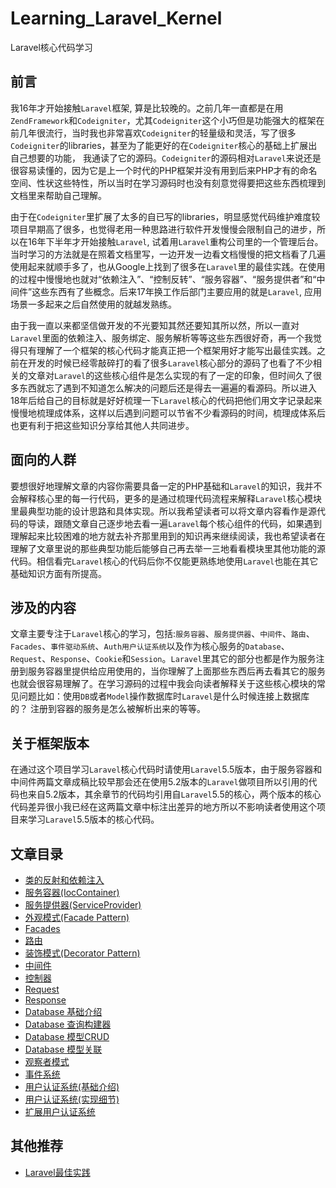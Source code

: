 # Learning_Laravel_Kernel

Laravel核心代码学习

## 前言

我16年才开始接触`Laravel`框架, 算是比较晚的。之前几年一直都是在用`ZendFramework`和``Codeigniter``，尤其`Codeigniter`这个小巧但是功能强大的框架在前几年很流行，当时我也非常喜欢`Codeigniter`的轻量级和灵活，写了很多`Codeigniter`的libraries，甚至为了能更好的在`Codeigniter`核心的基础上扩展出自己想要的功能， 我通读了它的源码。`Codeigniter`的源码相对`Laravel`来说还是很容易读懂的，因为它是上一个时代的PHP框架并没有用到后来PHP才有的命名空间、性状这些特性，所以当时在学习源码时也没有刻意觉得要把这些东西梳理到文档里来帮助自己理解。 

由于在`Codeigniter`里扩展了太多的自已写的libraries，明显感觉代码维护难度较项目早期高了很多，也觉得老用一种思路进行软件开发慢慢会限制自己的进步，所以在16年下半年才开始接触`Laravel`, 试着用`Laravel`重构公司里的一个管理后台。当时学习的方法就是在照着文档里写，一边开发一边看文档慢慢的把文档看了几遍使用起来就顺手多了，也从Google上找到了很多在`Laravel`里的最佳实践。在使用的过程中慢慢地也就对“依赖注入”、“控制反转”、“服务容器”、“服务提供者”和“中间件”这些东西有了些概念。后来17年换工作后部门主要应用的就是`Laravel`, 应用场景一多起来之后自然使用的就越发熟练。

由于我一直以来都坚信做开发的不光要知其然还要知其所以然，所以一直对`Laravel`里面的依赖注入、服务绑定、服务解析等等这些东西很好奇，再一个我觉得只有理解了一个框架的核心代码才能真正把一个框架用好才能写出最佳实践。之前在开发的时候已经零敲碎打的看了很多`Laravel`核心部分的源码了也看了不少相关的文章对`Laravel`的这些核心组件是怎么实现的有了一定的印象，但时间久了很多东西就忘了遇到不知道怎么解决的问题后还是得去一遍遍的看源码。所以进入18年后给自己的目标就是好好梳理一下`Laravel`核心的代码把他们用文字记录起来慢慢地梳理成体系，这样以后遇到问题可以节省不少看源码的时间，梳理成体系后也更有利于把这些知识分享给其他人共同进步。

## 面向的人群

要想很好地理解文章的内容你需要具备一定的PHP基础和`Laravel`的知识，我并不会解释核心里的每一行代码，更多的是通过梳理代码流程来解释`Laravel`核心模块里最典型功能的设计思路和具体实现。所以我希望读者可以将文章内容看作是源代码的导读，跟随文章自己逐步地去看一遍`Laravel`每个核心组件的代码，如果遇到理解起来比较困难的地方就去补齐那里用到的知识再来继续阅读，我也希望读者在理解了文章里说的那些典型功能后能够自己再去举一三地看看模块里其他功能的源代码。相信看完`Laravel`核心的代码后你不仅能更熟练地使用`Laravel`也能在其它基础知识方面有所提高。

## 涉及的内容

文章主要专注于`Laravel`核心的学习，包括:`服务容器`、`服务提供器`、`中间件`、`路由`、`Facades`、`事件驱动系统`、`Auth用户认证系统`以及作为核心服务的`Database`、`Request`、`Response`、`Cookie`和`Session`。`Laravel`里其它的部分也都是作为服务注册到服务容器里提供给应用使用的，当你理解了上面那些东西后再去看其它的服务也就会很容易理解了。在学习源码的过程中我会向读者解释关于这些核心模块的常见问题比如：使用`DB`或者`Model`操作数据库时`Laravel`是什么时候连接上数据库的？ 注册到容器的服务是怎么被解析出来的等等。

## 关于框架版本
在通过这个项目学习`Laravel`核心代码时请使用`Laravel`5.5版本，由于服务容器和中间件两篇文章成稿比较早那会还在使用5.2版本的`Laravel`做项目所以引用的代码也来自5.2版本，其余章节的代码均引用自`Laravel`5.5的核心，两个版本的核心代码差异很小我已经在这两篇文章中标注出差异的地方所以不影响读者使用这个项目来学习`Laravel`5.5版本的核心代码。

## 文章目录

- [类的反射和依赖注入](https://github.com/kevinyan815/Learning_Laravel_Kernel/blob/master/aritcles/reflection.md)
- [服务容器(IocContainer)](https://github.com/kevinyan815/Learning_Laravel_Kernel/blob/master/aritcles/IocContainer.md)
- [服务提供器(ServiceProvider)](https://github.com/kevinyan815/Learning_Laravel_Kernel/blob/master/aritcles/ServiceProvider.md)
- [外观模式(Facade Pattern)](https://github.com/kevinyan815/Learning_Laravel_Kernel/blob/master/aritcles/FacadePattern.md)
- [Facades](https://github.com/kevinyan815/Learning_Laravel_Kernel/blob/master/aritcles/Facades.md)
- [路由](https://github.com/kevinyan815/Learning_Laravel_Kernel/blob/master/aritcles/Route.md)
- [装饰模式(Decorator Pattern)](https://github.com/kevinyan815/Learning_Laravel_Kernel/blob/master/aritcles/DecoratorPattern.md)
- [中间件](https://github.com/kevinyan815/Learning_Laravel_Kernel/blob/master/aritcles/Middleware.md)
- [控制器](https://github.com/kevinyan815/Learning_Laravel_Kernel/blob/master/aritcles/Controller.md)
- [Request](https://github.com/kevinyan815/Learning_Laravel_Kernel/blob/master/aritcles/Request.md)
- [Response](https://github.com/kevinyan815/Learning_Laravel_Kernel/blob/master/aritcles/Response.md)
- [Database 基础介绍](https://github.com/kevinyan815/Learning_Laravel_Kernel/blob/master/aritcles/Database1.md)
- [Database 查询构建器](https://github.com/kevinyan815/Learning_Laravel_Kernel/blob/master/aritcles/Database2.md)
- [Database 模型CRUD](https://github.com/kevinyan815/Learning_Laravel_Kernel/blob/master/aritcles/Database3.md)
- [Database 模型关联](https://github.com/kevinyan815/Learning_Laravel_Kernel/blob/master/aritcles/Database4.md)
- [观察者模式](https://github.com/kevinyan815/Learning_Laravel_Kernel/blob/master/aritcles/Observer.md)
- [事件系统](https://github.com/kevinyan815/Learning_Laravel_Kernel/blob/master/aritcles/Event.md)
- [用户认证系统(基础介绍)](https://github.com/kevinyan815/Learning_Laravel_Kernel/blob/master/aritcles/Auth1.md)
- [用户认证系统(实现细节)](https://github.com/kevinyan815/Learning_Laravel_Kernel/blob/master/aritcles/Auth2.md)
- [扩展用户认证系统](https://github.com/kevinyan815/Learning_Laravel_Kernel/blob/master/aritcles/Auth3.md)


## 其他推荐

- [Laravel最佳实践](https://github.com/kevinyan815/laravel_best_practices_cn) 
